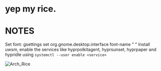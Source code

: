 # yep my rice.

# NOTES
Set font: gsettings set org.gnome.desktop.interface font-name "<NAME> <SIZE>"
Install uwsm, enable the services like hyprpolkitagent, hyprsunset, hyprpaper and hypridle using `systemctl --user enable <service>`

![Arch_Rice](https://github.com/KoalaV2/rice/blob/main/unknown.png)
